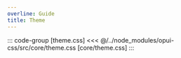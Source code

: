 ```yaml
---
overline: Guide
title: Theme
---
```


::: code-group [theme.css]
<<< @/../node_modules/opui-css/src/core/theme.css [core/theme.css]
:::
